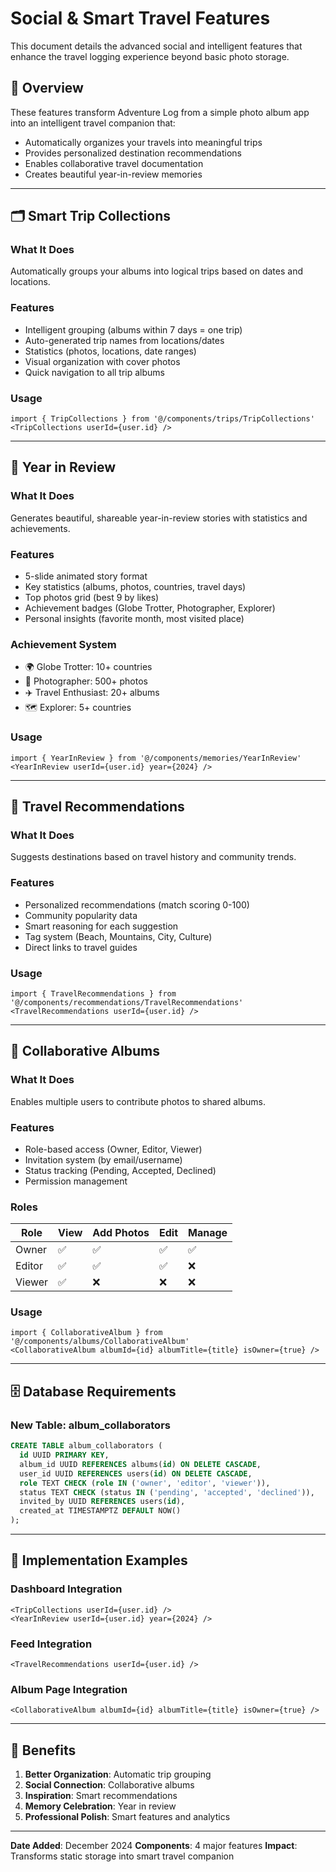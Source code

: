 # Social & Smart Travel Features

This document details the advanced social and intelligent features that enhance the travel logging experience beyond basic photo storage.

## 🎯 Overview

These features transform Adventure Log from a simple photo album app into an intelligent travel companion that:
- Automatically organizes your travels into meaningful trips
- Provides personalized destination recommendations
- Enables collaborative travel documentation
- Creates beautiful year-in-review memories

---

## 🗂️ Smart Trip Collections

### What It Does
Automatically groups your albums into logical trips based on dates and locations.

### Features
- Intelligent grouping (albums within 7 days = one trip)
- Auto-generated trip names from locations/dates
- Statistics (photos, locations, date ranges)
- Visual organization with cover photos
- Quick navigation to all trip albums

### Usage
```tsx
import { TripCollections } from '@/components/trips/TripCollections'
<TripCollections userId={user.id} />
```

---

## 🎊 Year in Review

### What It Does
Generates beautiful, shareable year-in-review stories with statistics and achievements.

### Features
- 5-slide animated story format
- Key statistics (albums, photos, countries, travel days)
- Top photos grid (best 9 by likes)
- Achievement badges (Globe Trotter, Photographer, Explorer)
- Personal insights (favorite month, most visited place)

### Achievement System
- 🌍 Globe Trotter: 10+ countries
- 📸 Photographer: 500+ photos
- ✈️ Travel Enthusiast: 20+ albums
- 🗺️ Explorer: 5+ countries

### Usage
```tsx
import { YearInReview } from '@/components/memories/YearInReview'
<YearInReview userId={user.id} year={2024} />
```

---

## 🧭 Travel Recommendations

### What It Does
Suggests destinations based on travel history and community trends.

### Features
- Personalized recommendations (match scoring 0-100)
- Community popularity data
- Smart reasoning for each suggestion
- Tag system (Beach, Mountains, City, Culture)
- Direct links to travel guides

### Usage
```tsx
import { TravelRecommendations } from '@/components/recommendations/TravelRecommendations'
<TravelRecommendations userId={user.id} />
```

---

## 👥 Collaborative Albums

### What It Does
Enables multiple users to contribute photos to shared albums.

### Features
- Role-based access (Owner, Editor, Viewer)
- Invitation system (by email/username)
- Status tracking (Pending, Accepted, Declined)
- Permission management

### Roles
| Role | View | Add Photos | Edit | Manage |
|------|------|------------|------|--------|
| Owner | ✅ | ✅ | ✅ | ✅ |
| Editor | ✅ | ✅ | ✅ | ❌ |
| Viewer | ✅ | ❌ | ❌ | ❌ |

### Usage
```tsx
import { CollaborativeAlbum } from '@/components/albums/CollaborativeAlbum'
<CollaborativeAlbum albumId={id} albumTitle={title} isOwner={true} />
```

---

## 🗄️ Database Requirements

### New Table: album_collaborators
```sql
CREATE TABLE album_collaborators (
  id UUID PRIMARY KEY,
  album_id UUID REFERENCES albums(id) ON DELETE CASCADE,
  user_id UUID REFERENCES users(id) ON DELETE CASCADE,
  role TEXT CHECK (role IN ('owner', 'editor', 'viewer')),
  status TEXT CHECK (status IN ('pending', 'accepted', 'declined')),
  invited_by UUID REFERENCES users(id),
  created_at TIMESTAMPTZ DEFAULT NOW()
);
```

---

## 🚀 Implementation Examples

### Dashboard Integration
```tsx
<TripCollections userId={user.id} />
<YearInReview userId={user.id} year={2024} />
```

### Feed Integration
```tsx
<TravelRecommendations userId={user.id} />
```

### Album Page Integration
```tsx
<CollaborativeAlbum albumId={id} albumTitle={title} isOwner={true} />
```

---

## 🎯 Benefits

1. **Better Organization**: Automatic trip grouping
2. **Social Connection**: Collaborative albums
3. **Inspiration**: Smart recommendations
4. **Memory Celebration**: Year in review
5. **Professional Polish**: Smart features and analytics

---

**Date Added**: December 2024
**Components**: 4 major features
**Impact**: Transforms static storage into smart travel companion
